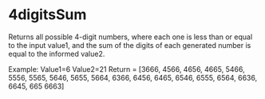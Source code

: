 # 4digitsSum

Returns all possible 4-digit numbers, 
where each one is less than or equal to the input value1,
and the sum of the digits of each generated number is equal to the informed value2.

Example: 
Value1=6 
Value2=21
Return = [3666, 4566, 4656, 4665, 5466, 5556, 5565, 5646, 5655, 5664, 6366, 6456, 6465, 6546, 6555, 6564, 6636, 6645, 665 6663]
